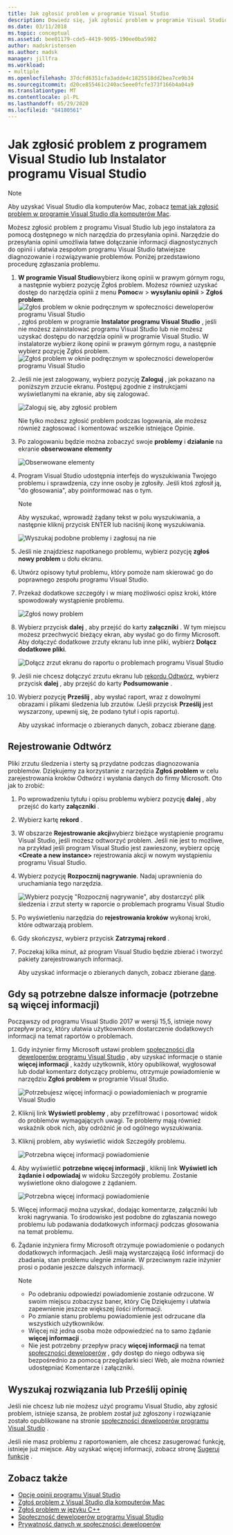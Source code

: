```yaml
---
title: Jak zgłosić problem w programie Visual Studio
description: Dowiedz się, jak zgłosić problem w programie Visual Studio
ms.date: 03/11/2018
ms.topic: conceptual
ms.assetid: bee01179-cde5-4419-9095-190ee0ba5902
author: madskristensen
ms.author: madsk
manager: jillfra
ms.workload:
- multiple
ms.openlocfilehash: 37dcfd6351cfa3adde4c1825518dd2bea7ce9b34
ms.sourcegitcommit: d20ce855461c240ac5eee0fcfe373f166b4a04a9
ms.translationtype: MT
ms.contentlocale: pl-PL
ms.lasthandoff: 05/29/2020
ms.locfileid: "84180561"
---
```

# <a name="how-to-report-a-problem-with-visual-studio-or-visual-studio-installer"></a>Jak zgłosić problem z programem Visual Studio lub Instalator programu Visual Studio

> [!NOTE]
> Aby uzyskać Visual Studio dla komputerów Mac, zobacz [temat jak zgłosić problem w programie Visual Studio dla komputerów Mac](/visualstudio/mac/report-a-problem).

Możesz zgłosić problem z programu Visual Studio lub jego instalatora za pomocą dostępnego w nich narzędzia do przesyłania opinii. Narzędzie do przesyłania opinii umożliwia łatwe dołączanie informacji diagnostycznych do opinii i ułatwia zespołom programu Visual Studio łatwiejsze diagnozowanie i rozwiązywanie problemów. Poniżej przedstawiono procedurę zgłaszania problemu.

1. **W programie Visual Studio**wybierz ikonę opinii w prawym górnym rogu, a następnie wybierz pozycję Zgłoś problem. Możesz również uzyskać dostęp do narzędzia opinii z menu **Pomoc**w  >  **wysyłaniu opinii**  >  **Zgłoś problem**.
![Zgłoś problem w oknie podręcznym w społeczności deweloperów programu Visual Studio ](media/vsfeedbackentry.png) , zgłoś problem w programie **Instalator programu Visual Studio** , jeśli nie możesz zainstalować programu Visual Studio lub nie możesz uzyskać dostępu do narzędzia opinii w programie Visual Studio.  W instalatorze wybierz ikonę opinii w prawym górnym rogu, a następnie wybierz pozycję Zgłoś problem.
![Zgłoś problem w oknie podręcznym w społeczności deweloperów programu Visual Studio](media/installer.png)

1. Jeśli nie jest zalogowany, wybierz pozycję **Zaloguj** , jak pokazano na poniższym zrzucie ekranu. Postępuj zgodnie z instrukcjami wyświetlanymi na ekranie, aby się zalogować.

   ![Zaloguj się, aby zgłosić problem](../ide/media/sign-in-new-ux.png)

   Nie tylko możesz zgłosić problem podczas logowania, ale możesz również zagłosować i komentować wszelkie istniejące Opinie.

1. Po zalogowaniu będzie można zobaczyć swoje **problemy** i **działanie** na ekranie **obserwowane elementy**

   ![Obserwowane elementy](../ide/media/items-i-follow.png)

1. Program Visual Studio udostępnia interfejs do wyszukiwania Twojego problemu i sprawdzenia, czy inne osoby je zgłosiły. Jeśli ktoś zgłosił ją, "do głosowania", aby poinformować nas o tym.
   > [!NOTE]
   > Aby wyszukać, wprowadź żądany tekst w polu wyszukiwania, a następnie kliknij przycisk ENTER lub naciśnij ikonę wyszukiwania.

   ![Wyszukaj podobne problemy i zagłosuj na nie](../ide/media/search-and-vote.png)

1. Jeśli nie znajdziesz napotkanego problemu, wybierz pozycję **zgłoś nowy problem** u dołu ekranu.

1. Utwórz opisowy tytuł problemu, który pomoże nam skierować go do poprawnego zespołu programu Visual Studio.

1. Przekaż dodatkowe szczegóły i w miarę możliwości opisz kroki, które spowodowały wystąpienie problemu.

   ![Zgłoś nowy problem](../ide/media/report-new-problem.png)

1. Wybierz przycisk **dalej** , aby przejść do karty **załączniki** . W tym miejscu możesz przechwycić bieżący ekran, aby wysłać go do firmy Microsoft. Aby dołączyć dodatkowe zrzuty ekranu lub inne pliki, wybierz **Dołącz dodatkowe pliki**.

   ![Dołącz zrzut ekranu do raportu o problemach programu Visual Studio](media/report-a-problem-screenshot.png)

1. Jeśli nie chcesz dołączyć zrzutu ekranu lub [rekordu Odtwórz](#record-a-repro), wybierz przycisk **dalej** , aby przejść do karty **Podsumowanie** .

1. Wybierz pozycję **Prześlij** , aby wysłać raport, wraz z dowolnymi obrazami i plikami śledzenia lub zrzutów. (Jeśli przycisk **Prześlij** jest wyszarzony, upewnij się, że podano tytuł i opis raportu).

   Aby uzyskać informacje o zbieranych danych, zobacz zbierane [dane](developer-community-privacy.md#data-we-collect).

## <a name="record-a-repro"></a>Rejestrowanie Odtwórz

Pliki zrzutu śledzenia i sterty są przydatne podczas diagnozowania problemów. Dziękujemy za korzystanie z narzędzia **Zgłoś problem** w celu zarejestrowania kroków Odtwórz i wysłania danych do firmy Microsoft. Oto jak to zrobić:

1. Po wprowadzeniu tytułu i opisu problemu wybierz pozycję **dalej** , aby przejść do karty **załączniki** .

1. Wybierz kartę **rekord** .

1. W obszarze **Rejestrowanie akcji**wybierz bieżące wystąpienie programu Visual Studio, jeśli możesz odtworzyć problem. Jeśli nie jest to możliwe, na przykład jeśli program Visual Studio jest zawieszony, wybierz opcję **\<Create a new instance>** rejestrowania akcji w nowym wystąpieniu programu Visual Studio.

1. Wybierz pozycję **Rozpocznij nagrywanie**. Nadaj uprawnienia do uruchamiania tego narzędzia.

   ![Wybierz pozycję "Rozpocznij nagrywanie", aby dostarczyć plik śledzenia i zrzut sterty w raporcie o problemach programu Visual Studio](../ide/media/record-dialog-box.png)

1. Po wyświetleniu narzędzia do **rejestrowania kroków** wykonaj kroki, które odtwarzają problem.

1. Gdy skończysz, wybierz przycisk **Zatrzymaj rekord** .

1. Poczekaj kilka minut, aż program Visual Studio będzie zbierać i tworzyć pakiety zarejestrowanych informacji.

   Aby uzyskać informacje o zbieranych danych, zobacz zbierane [dane](developer-community-privacy.md#data-we-collect).

## <a name="when-further-information-is-needed-need-more-info"></a>Gdy są potrzebne dalsze informacje (potrzebne są więcej informacji)

Począwszy od programu Visual Studio 2017 w wersji 15,5, istnieje nowy przepływ pracy, który ułatwia użytkownikom dostarczenie dodatkowych informacji na temat raportów o problemach.

1. Gdy inżynier firmy Microsoft ustawi problem [społeczności dla deweloperów programu Visual Studio](https://developercommunity.visualstudio.com/) , aby uzyskać informacje o stanie **więcej informacji** , każdy użytkownik, który opublikował, wygłosował lub dodał komentarz dotyczący problemu, otrzymuje powiadomienie w narzędziu **Zgłoś problem** w programie Visual Studio.

   ![Potrzebujesz więcej informacji o powiadomieniach w programie Visual Studio](../ide/media/nmi-notification.png)

1. Kliknij link **Wyświetl problemy** , aby przefiltrować i posortować widok do problemów wymagających uwagi. Te problemy mają również wskaźnik obok nich, aby odróżnić je od ogólnego wyszukiwania.

1. Kliknij problem, aby wyświetlić widok Szczegóły problemu.

   ![Potrzebna więcej informacji powiadomienie](../ide/media/nmi-details-view.png)

1. Aby wyświetlić **potrzebne więcej informacji** , kliknij link **Wyświetl ich żądanie i odpowiadaj** w widoku Szczegóły problemu. Zostanie wyświetlone okno dialogowe z żądaniem.

   ![Potrzebna więcej informacji powiadomienie](../ide/media/nmi-request.png)

1. Więcej informacji można uzyskać, dodając komentarze, załączniki lub kroki nagrywania. To środowisko jest podobne do zgłaszania nowego problemu lub podawania dodatkowych informacji podczas głosowania na temat problemu.

1. Żądanie inżyniera firmy Microsoft otrzymuje powiadomienie o podanych dodatkowych informacjach. Jeśli mają wystarczającą ilość informacji do zbadania, stan problemu ulegnie zmianie. W przeciwnym razie inżynier prosi o podanie jeszcze dalszych informacji.

   > [!NOTE]
   > * Po odebraniu odpowiedzi powiadomienie zostanie odrzucone. W swoim miejscu zobaczysz baner, który Cię Dziękujemy i ułatwia zapewnienie jeszcze większej ilości informacji.
   > * Po zmianie stanu problemu powiadomienie jest odrzucane dla wszystkich użytkowników.
   > * Więcej niż jedna osoba może odpowiedzieć na to samo żądanie **więcej informacji** .
   > * Nie jest potrzebny przepływ pracy **więcej informacji** na temat [społeczności deweloperów](https://developercommunity.visualstudio.com/) , gdy dostęp do niego odbywa się bezpośrednio za pomocą przeglądarki sieci Web, ale można również udostępniać Komentarze i załączniki.

## <a name="search-for-solutions-or-provide-feedback"></a>Wyszukaj rozwiązania lub Prześlij opinię

Jeśli nie chcesz lub nie możesz użyć programu Visual Studio, aby zgłosić problem, istnieje szansa, że problem został już zgłoszony i rozwiązanie zostało opublikowane na stronie [społeczności deweloperów programu Visual Studio](https://developercommunity.visualstudio.com/) .

Jeśli nie masz problemu z raportowaniem, ale chcesz zasugerować funkcję, istnieje już miejsce. Aby uzyskać więcej informacji, zobacz stronę [Sugeruj funkcję](https://developercommunity.visualstudio.com/content/idea/post.html?space=8) .

## <a name="see-also"></a>Zobacz także

* [Opcje opinii programu Visual Studio](../ide/feedback-options.md)
* [Zgłoś problem z Visual Studio dla komputerów Mac](/visualstudio/mac/report-a-problem)
* [Zgłoś problem w języku C++](/cpp/how-to-report-a-problem-with-the-visual-cpp-toolset)
* [Społeczność deweloperów programu Visual Studio](https://developercommunity.visualstudio.com/)
* [Prywatność danych w społeczności deweloperów](developer-community-privacy.md)
